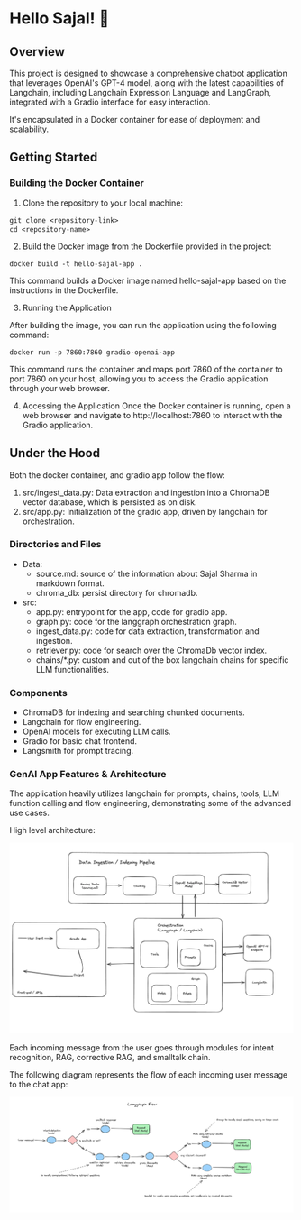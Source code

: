# Hello Sajal! 👋

## Overview

This project is designed to showcase a comprehensive chatbot application that leverages OpenAI's GPT-4 model, along with the latest capabilities of Langchain, including Langchain Expression Language and LangGraph, integrated with a Gradio interface for easy interaction. 

It's encapsulated in a Docker container for ease of deployment and scalability.


## Getting Started

### Building the Docker Container

1. Clone the repository to your local machine:
```
git clone <repository-link>
cd <repository-name>
```

2. Build the Docker image from the Dockerfile provided in the project:
```
docker build -t hello-sajal-app .
```

This command builds a Docker image named hello-sajal-app based on the instructions in the Dockerfile.

3. Running the Application

After building the image, you can run the application using the following command:
```
docker run -p 7860:7860 gradio-openai-app
```

This command runs the container and maps port 7860 of the container to port 7860 on your host, allowing you to access the Gradio application through your web browser.

4. Accessing the Application
Once the Docker container is running, open a web browser and navigate to http://localhost:7860 to interact with the Gradio application.

## Under the Hood
Both the docker container, and gradio app follow the flow:
1. src/ingest_data.py: Data extraction and ingestion into a ChromaDB vector database, which is persisted as on disk.
2. src/app.py: Initialization of the gradio app, driven by langchain for orchestration.

### Directories and Files
* Data: 
  * source.md: source of the information about Sajal Sharma in markdown format.
  * chroma_db: persist directory for chromadb.
* src: 
  * app.py: entrypoint for the app, code for gradio app.
  * graph.py: code for the langgraph orchestration graph.
  * ingest_data.py: code for data extraction, transformation and ingestion.
  * retriever.py: code for search over the ChromaDb vector index.
  * chains/*.py: custom and out of the box langchain chains for specific LLM functionalities.

### Components
* ChromaDB for indexing and searching chunked documents.
* Langchain for flow engineering.
* OpenAI models for executing LLM calls.
* Gradio for basic chat frontend.
* Langsmith for prompt tracing.

### GenAI App Features & Architecture

The application heavily utilizes langchain for prompts, chains, tools, LLM function calling and flow engineering, demonstrating some of the advanced use cases.

High level architecture:

![architecture](architecture.png)

Each incoming message from the user goes through modules for intent recognition, RAG, corrective RAG, and smalltalk chain.

The following diagram represents the flow of each incoming user message to the chat app:

![flow](flow.png)

